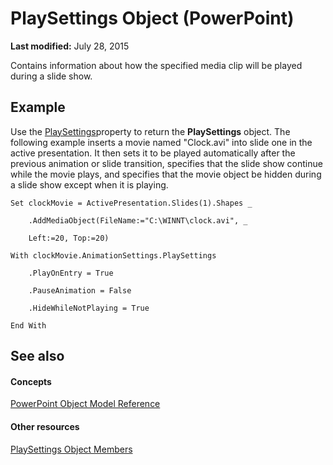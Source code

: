 
# PlaySettings Object (PowerPoint)

 **Last modified:** July 28, 2015

Contains information about how the specified media clip will be played during a slide show.

## Example

Use the  [PlaySettings](2cfd1ed9-7ed0-0f69-4df5-43aa22e37f46.md)property to return the  **PlaySettings** object. The following example inserts a movie named "Clock.avi" into slide one in the active presentation. It then sets it to be played automatically after the previous animation or slide transition, specifies that the slide show continue while the movie plays, and specifies that the movie object be hidden during a slide show except when it is playing.


```
Set clockMovie = ActivePresentation.Slides(1).Shapes _

    .AddMediaObject(FileName:="C:\WINNT\clock.avi", _

    Left:=20, Top:=20)

With clockMovie.AnimationSettings.PlaySettings

    .PlayOnEntry = True

    .PauseAnimation = False

    .HideWhileNotPlaying = True

End With
```


## See also


#### Concepts


 [PowerPoint Object Model Reference](00acd64a-5896-0459-39af-98df2849849e.md)
#### Other resources


 [PlaySettings Object Members](f75bba5f-2719-119e-4b67-4ed058a3cb96.md)
